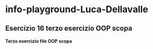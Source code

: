 # info-playground-Luca-Dellavalle

## Esercizio 16 terzo esercizio OOP scopa
 
#### Terzo esercizio file OOP scopa
